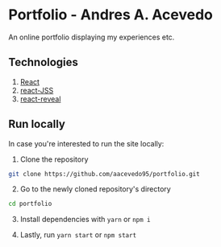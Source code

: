 # Portfolio - Andres A. Acevedo

An online portfolio displaying my experiences etc.

## Technologies

1. [React](https://reactjs.org/)
2. [react-JSS](https://github.com/cssinjs/react-jss)
3. [react-reveal](https://www.react-reveal.com/docs/)

## Run locally

In case you're interested to run the site locally:

1. Clone the repository

```bash
git clone https://github.com/aacevedo95/portfolio.git
```

2. Go to the newly cloned repository's directory

```bash
cd portfolio
```

3. Install dependencies with `yarn` or `npm i`

4. Lastly, run `yarn start` or `npm start`
